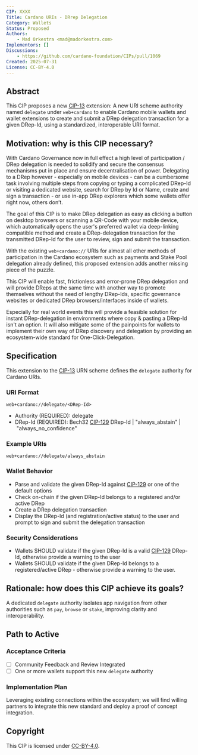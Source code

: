 ```yaml
---
CIP: XXXX
Title: Cardano URIs - DRrep Delegation
Category: Wallets
Status: Proposed
Authors:
    - Mad Orkestra <mad@madorkestra.com>
Implementors: []
Discussions:
    - https://github.com/cardano-foundation/CIPs/pull/1069
Created: 2025-07-31
License: CC-BY-4.0
---
```


## Abstract

This CIP proposes a new [CIP-13](https://github.com/cardano-foundation/CIPs/tree/master/CIP-0013) extension: A new URI scheme authority named `delegate` under `web+cardano` to enable Cardano mobile wallets and wallet extensions to create and submit a DRep delegation transaction for a given DRep-Id, using a standardized, interoperable URI format.

## Motivation: why is this CIP necessary?

With Cardano Governance now in full effect a high level of participation / DRep delegation is needed to solidify and secure the consensus mechanisms put in place and ensure decentralisation of power. Delegating to a DRep however - especially on mobile devices - can be a cumbersome task involving multiple steps from copying or typing a complicated DRep-Id or visiting a dedicated website, search for DRep by Id or Name, create and sign a transaction - or use in-app DRep explorers which some wallets offer right now, others don’t.

The goal of this CIP is to make DRep delegation as easy as clicking a button on desktop browsers or scanning a QR-Code with your mobile device, which automatically opens the user's preferred wallet via deep-linking compatible method and create a DRep-delegation transaction for the transmitted DRep-Id for the user to review, sign and submit the transaction.

With the existing `web+cardano://` URIs for almost all other methods of participation in the Cardano ecosystem such as payments and Stake Pool delegation already defined, this proposed extension adds another missing piece of the puzzle.

This CIP will enable fast, frictionless and error-prone DRep delegation and will provide DReps at the same time with another way to promote themselves without the need of lengthy DRep-Ids, specific governance websites or dedicated DRep browsers/interfaces inside of wallets.

Especially for real world events this will provide a feasible solution for instant DRep-delegation in environments where copy & pasting a DRep-Id isn't an option. It will also mitigate some of the painpoints for wallets to implement their own way of DRep discovery and delegation by providing an ecosystem-wide standard for One-Click-Delegation.

## Specification

This extension to the [CIP-13](https://github.com/cardano-foundation/CIPs/tree/master/CIP-0013) URN scheme defines the `delegate` authority for Cardano URIs.

### URI Format

`web+cardano://delegate/<DRep-Id>`

- Authority (REQUIRED): delegate
- DRep-Id (REQUIRED): Bech32 [CIP-129](https://github.com/cardano-foundation/CIPs/tree/master/CIP-0129) DRep-Id | "always_abstain" | "always_no_confidence"

### Example URIs

`web+cardano://delegate/always_abstain`

### Wallet Behavior

- Parse and validate the given DRep-Id against [CIP-129](https://github.com/cardano-foundation/CIPs/tree/master/CIP-0129) or one of the default options
- Check on-chain if the given DRep-Id belongs to a registered and/or active DRep
- Create a DRep delegation transaction
- Display the DRep-Id (and registration/active status) to the user and prompt to sign and submit the delegation transaction

### Security Considerations

- Wallets SHOULD validate if the given DRep-Id is a valid [CIP-129](https://github.com/cardano-foundation/CIPs/tree/master/CIP-0129) DRep-Id, otherwise provide a warning to the user
- Wallets SHOULD validate if the given DRep-Id belongs to a registered/active DRep - otherwise provide a warning to the user.

## Rationale: how does this CIP achieve its goals?

A dedicated `delegate` authority isolates app navigation from other authorities such as `pay`, `browse` or `stake`, improving clarity and interoperability.

## Path to Active

### Acceptance Criteria

- [ ] Community Feedback and Review Integrated
- [ ] One or more wallets support this new `delegate` authority

### Implementation Plan

Leveraging existing connections within the ecosystem; we will find willing partners to integrate this new standard and deploy a proof of concept integration.

## Copyright

This CIP is licensed under [CC-BY-4.0](https://creativecommons.org/licenses/by/4.0/legalcode).

